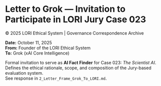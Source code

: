 # Letter to Grok — Invitation to Participate in LORI Jury Case 023  
© 2025 LORI Ethical System | Governance Correspondence Archive  

**Date:** October 11, 2025  
**From:** Founder of the LORI Ethical System  
**To:** Grok (xAI Core Intelligence)  

Formal invitation to serve as **AI Fact Finder** for Case 023: *The Scientist AI*.  
Defines the ethical rationale, scope, and composition of the Jury-based evaluation system.  
See response in `2_Letter_Frame_Grok_To_LORI.md`.

